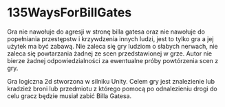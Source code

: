 # 135WaysForBillGates

Gra nie nawołuje do agresji w stronę billa gatesa oraz nie nawołuje do popełniania przestępstw i krzywdzenia innych ludzi, 
jest to tylko gra a jej użytek ma być zabawą. Nie zaleca się gry ludziom o słabych nerwach, nie zaleca się  powtarzania żadnej
ze scen przedstawionej w grze. Autor nie bierze żadnej odpowiedzialności za ewentualne próby powtórzenia scen z gry. 

Gra logiczna 2d stworzona w silniku Unity. Celem gry jest znalezienie lub kradzież broni lub przedmiotu z którego pomocą
po odnalezieniu drogi do celu gracz będzie musiał zabić Billa Gatesa.
